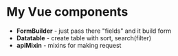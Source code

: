 # My Vue components
* **FormBuilder** - just pass there "fields" and it build form 
* **Datatable** - create table with sort, search(filter)
* **apiMixin** - mixins for making request

